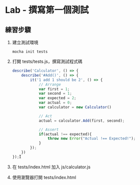 # Lab - 撰寫第一個測試

## 練習步驟

1. 建立測試環境

    ```
    mocha init tests
    ```

1. 打開 tests/tests.js，撰寫測試程式碼

    ``` javascript
    describe('Calculator', () => {
        describe('#Add()', () => {
            it('1 add 1 should be 2', () => {
                // Arrange
                var first = 1;
                var second = 1;
                var expected = 2;
                var actual = 0;
                var calculator = new Calculator()

                // Act
                actual = calculator.Add(first, second);

                // Assert
                if(actual !== expected){
                    throw new Error("Actual !== Expected!");
                }
            });
        })
    });Ï
    ```

1. 在 tests/index.html 加入 js/calculator.js

1. 使用瀏覽器打開 tests/index.html
